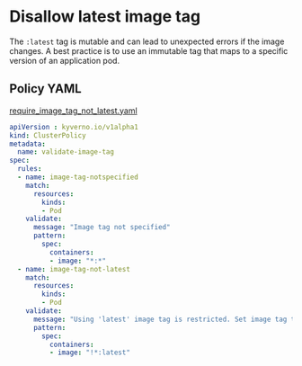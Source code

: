 # Disallow latest image tag

The `:latest` tag is mutable and can lead to unexpected errors if the image changes. A best practice is to use an immutable tag that maps to a specific version of an application pod.

## Policy YAML 

[require_image_tag_not_latest.yaml](best_practices/require_image_tag_not_latest.yaml)


````yaml
apiVersion : kyverno.io/v1alpha1
kind: ClusterPolicy
metadata:
  name: validate-image-tag
spec:
  rules:
  - name: image-tag-notspecified
    match:
      resources:
        kinds:
        - Pod
    validate:
      message: "Image tag not specified"  
      pattern:
        spec:
          containers:
          - image: "*:*"
  - name: image-tag-not-latest
    match:
      resources:
        kinds:
        - Pod
    validate:
      message: "Using 'latest' image tag is restricted. Set image tag to a specific version"
      pattern:
        spec:
          containers:
          - image: "!*:latest"
````
